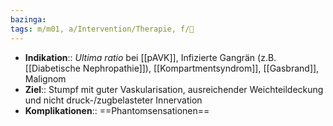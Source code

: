 ```yaml
---
bazinga: 
tags: m/m01, a/Intervention/Therapie, f/🔪
---
```

- **Indikation**:: *Ultima ratio* bei [[pAVK]], Infizierte Gangrän (z.B. [[Diabetische Nephropathie]]), [[Kompartmentsyndrom]], [[Gasbrand]], Malignom
- **Ziel**:: Stumpf mit guter Vaskularisation, ausreichender Weichteildeckung und nicht druck-/zugbelasteter Innervation
- **Komplikationen**:: ==Phantomsensationen==